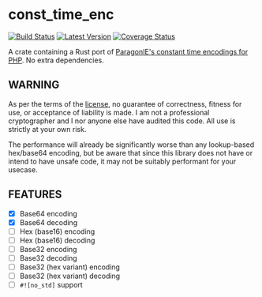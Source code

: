 const_time_enc
==============

[![Build Status](https://travis-ci.org/ceph3us/const-time-enc-rs.svg?branch=master)](https://travis-ci.org/ceph3us/const-time-enc-rs)
[![Latest Version](https://img.shields.io/crates/v/const_time_enc.svg)](https://crates.io/crates/const_time_enc) 
[![Coverage Status](https://coveralls.io/repos/github/ceph3us/const-time-enc-rs/badge.svg?branch=master)](https://coveralls.io/github/ceph3us/const-time-enc-rs?branch=master)

A crate containing a Rust port of
[ParagonIE's constant time encodings for PHP][cte-php]. No extra dependencies.

WARNING
-------

As per the terms of the [license](LICENSE), no guarantee of correctness,
fitness for use, or acceptance of liability is made. I am not a professional
cryptographer and I nor anyone else have audited this code. All use is strictly
at your own risk.

The performance will already be significantly worse than any lookup-based
hex/base64 encoding, but be aware that since this library does not have or
intend to have unsafe code, it may not be suitably performant for your usecase.

FEATURES
--------

 - [x] Base64 encoding
 - [x] Base64 decoding
 - [ ] Hex (base16) encoding
 - [ ] Hex (base16) decoding
 - [ ] Base32 encoding
 - [ ] Base32 decoding
 - [ ] Base32 (hex variant) encoding
 - [ ] Base32 (hex variant) decoding
 - [ ] `#![no_std]` support
 
[cte-php]: https://github.com/paragonie/constant_time_encoding
